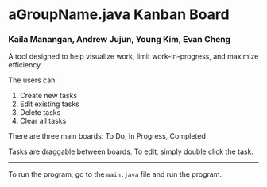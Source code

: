 # aGroupName.java Kanban Board

### Kaila Manangan, Andrew Jujun, Young Kim, Evan Cheng

A tool designed to help visualize work, limit work-in-progress, and maximize efficiency.

The users can:

1. Create new tasks
2. Edit existing tasks
3. Delete tasks
4. Clear all tasks

There are three main boards: To Do, In Progress, Completed

Tasks are draggable between boards. To edit, simply double click the task.

---

To run the program, go to the `main.java` file and run the program.

